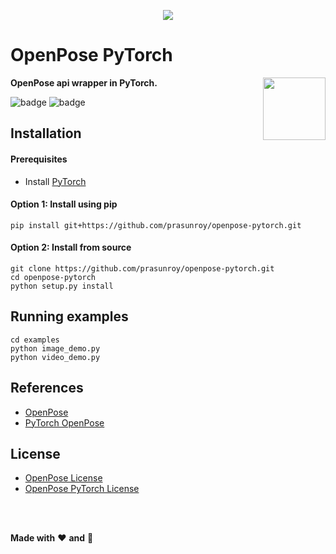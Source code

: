 <p align='center'>
  <img src='https://github.com/prasunroy/openpose-pytorch/raw/master/assets/image_1.jpg' />
</p>

# OpenPose PyTorch
**OpenPose api wrapper in PyTorch.**
<img align='right' height='100' src='https://github.com/prasunroy/openpose-pytorch/blob/master/assets/logo.png' />

![badge](https://github.com/prasunroy/openpose-pytorch/blob/master/assets/badge_1.svg)
![badge](https://github.com/prasunroy/openpose-pytorch/blob/master/assets/badge_2.svg)

## Installation
#### Prerequisites
* Install [PyTorch](https://pytorch.org/get-started/locally/)
#### Option 1: Install using pip
```
pip install git+https://github.com/prasunroy/openpose-pytorch.git
```
#### Option 2: Install from source
```
git clone https://github.com/prasunroy/openpose-pytorch.git
cd openpose-pytorch
python setup.py install
```

## Running examples
```
cd examples
python image_demo.py
python video_demo.py
```

## References
* [OpenPose](https://github.com/CMU-Perceptual-Computing-Lab/openpose)
* [PyTorch OpenPose](https://github.com/Hzzone/pytorch-openpose)

## License
* [OpenPose License](https://github.com/CMU-Perceptual-Computing-Lab/openpose/blob/master/LICENSE)
* [OpenPose PyTorch License](https://github.com/prasunroy/openpose-pytorch/blob/master/LICENSE)

<br />
<br />


**Made with** :heart: **and** :pizza:
